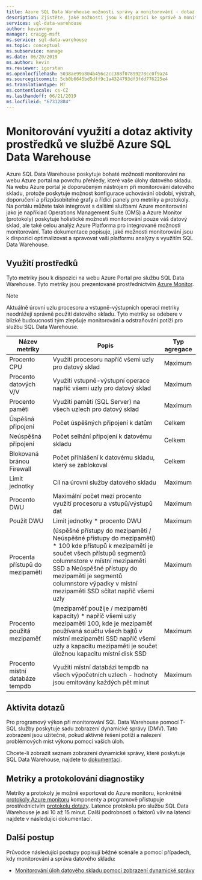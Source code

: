 ```yaml
---
title: Azure SQL Data Warehouse možnosti správy a monitorování - dotaz aktivity, využití prostředků | Dokumentace Microsoftu
description: Zjistěte, jaké možnosti jsou k dispozici ke správě a monitorování Azure SQL Data Warehouse. Pomocí webu Azure portal a zobrazení dynamické správy (DMV) můžete pochopit dotaz aktivity a využití prostředků datového skladu.
services: sql-data-warehouse
author: kevinvngo
manager: craigg-msft
ms.service: sql-data-warehouse
ms.topic: conceptual
ms.subservice: manage
ms.date: 06/20/2019
ms.author: kevin
ms.reviewer: igorstan
ms.openlocfilehash: 5038ae99a804b456c2cc388f07899278cc0f9a24
ms.sourcegitcommit: 5cb0b6645bd5dff9c1a4324793df3fdd776225e4
ms.translationtype: MT
ms.contentlocale: cs-CZ
ms.lasthandoff: 06/21/2019
ms.locfileid: "67312884"
---
```

# <a name="monitoring-resource-utilization-and-query-activity-in-azure-sql-data-warehouse"></a>Monitorování využití a dotaz aktivity prostředků ve službě Azure SQL Data Warehouse
Azure SQL Data Warehouse poskytuje bohaté možnosti monitorování na webu Azure portal na povrchu přehledy, které vaše úlohy datového skladu. Na webu Azure portal je doporučeným nástrojem při monitorování datového skladu, protože poskytuje možnost konfigurace uchovávání období, výstrah, doporučení a přizpůsobitelné grafy a řídicí panely pro metriky a protokoly. Na portálu můžete také integrovat s dalšími službami Azure monitorování jako je například Operations Management Suite (OMS) a Azure Monitor (protokoly) poskytuje holistické možnosti monitorování pouze váš datový sklad, ale také celou analýz Azure Platforma pro integrované možnosti monitorování. Tato dokumentace popisuje, jaké možnosti monitorování jsou k dispozici optimalizovat a spravovat vaši platformu analýzy s využitím SQL Data Warehouse. 

## <a name="resource-utilization"></a>Využití prostředků 
Tyto metriky jsou k dispozici na webu Azure Portal pro službu SQL Data Warehouse. Tyto metriky jsou prezentované prostřednictvím [Azure Monitor](https://docs.microsoft.com/azure/azure-monitor/platform/data-collection#metrics).

> [!NOTE]
> Aktuálně úrovni uzlu procesoru a vstupně-výstupních operací metriky neodrážejí správně použití datového skladu. Tyto metriky se odebere v blízké budoucnosti tým zlepšuje monitorování a odstraňování potíží pro službu SQL Data Warehouse. 

| Název metriky             | Popis                                                  | Typ agregace |
| ----------------------- | ------------------------------------------------------------ | ---------------- |
| Procento CPU          | Využití procesoru napříč všemi uzly pro datový sklad      | Maximum          |
| Procento datových V/V      | Využití vstupně-výstupní operace napříč všemi uzly pro datový sklad       | Maximum          |
| Procento paměti       | Využití paměti (SQL Server) na všech uzlech pro datový sklad | Maximum          |
| Úspěšná připojení  | Počet úspěšných připojení k datům                 | Celkem            |
| Neúspěšná připojení      | Počet selhání připojení k datovému skladu           | Celkem            |
| Blokovaná bránou Firewall     | Počet přihlášení k datovému skladu, který se zablokoval     | Celkem            |
| Limit jednotky               | Cíl na úrovni služby datového skladu                | Maximum          |
| Procento DWU          | Maximální počet mezi procento využití procesoru a vstupů/výstupů dat        | Maximum          |
| Použít DWU                | Limit jednotky * procento DWU                                   | Maximum          |
| Procenta přístupů do mezipaměti    | (úspěšné přístupy do mezipaměti / Neúspěšné přístupy do mezipaměti) * 100 kde přístupů k mezipaměti je součet všech přístupů segmentů columnstore v místní mezipaměti SSD a Neúspěšné přístupy do mezipaměti je segmentů columnstore výpadky v místní mezipaměti SSD sčítat napříč všemi uzly | Maximum          |
| Procento použitá mezipaměť   | (mezipaměť použije / mezipaměti kapacity) * napříč všemi uzly mezipaměti 100, kde je mezipaměť používaná součtu všech bajtů v místní mezipaměti SSD napříč všemi uzly a kapacitu mezipaměti je součet úložnou kapacitu místní disk SSD | Maximum          |
| Procento místní databáze tempdb | Využití místní databázi tempdb na všech výpočetních uzlech - hodnoty jsou emitovány každých pět minut | Maximum          |

## <a name="query-activity"></a>Aktivita dotazů
Pro programový výkon při monitorování SQL Data Warehouse pomocí T-SQL služby poskytuje sadu zobrazení dynamické správy (DMV). Tato zobrazení jsou užitečné, pokud aktivně řešení potíží a nalezení problémových míst výkonu pomocí vašich úloh.

Chcete-li zobrazit seznam zobrazení dynamické správy, které poskytuje SQL Data Warehouse, najdete to [dokumentaci](https://docs.microsoft.com/azure/sql-data-warehouse/sql-data-warehouse-reference-tsql-system-views#sql-data-warehouse-dynamic-management-views-dmvs). 

## <a name="metrics-and-diagnostics-logging"></a>Metriky a protokolování diagnostiky
Metriky a protokoly je možné exportovat do Azure monitoru, konkrétně [protokoly Azure monitoru](https://docs.microsoft.com/azure/log-analytics/log-analytics-overview) komponenty a programově přistupuje prostřednictvím [protokolu dotazy](https://docs.microsoft.com/azure/log-analytics/log-analytics-tutorial-viewdata). Latence protokolu pro službu SQL Data Warehouse je asi 10 až 15 minut. Další podrobnosti o faktorů vliv na latenci najdete v následující dokumentaci.


## <a name="next-steps"></a>Další postup
Průvodce následující postupy popisují běžné scénáře a pomocí případech, kdy monitorování a správa datového skladu:

- [Monitorování úloh datového skladu pomocí zobrazení dynamické správy](https://docs.microsoft.com/azure/sql-data-warehouse/sql-data-warehouse-manage-monitor)

